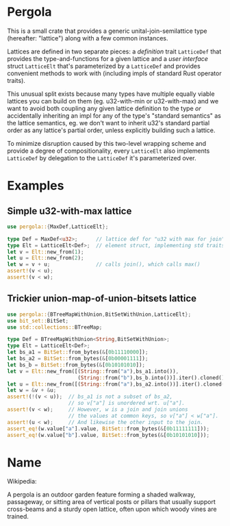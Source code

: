 # Pergola

This is a small crate that provides a generic unital-join-semilattice type
(hereafter: "lattice") along with a few common instances.

Lattices are defined in two separate pieces: a _definition_ trait `LatticeDef`
that provides the type-and-functions for a given lattice and a _user interface_
struct `LatticeElt` that's parameterized by a `LatticeDef` and provides
convenient methods to work with (including impls of standard Rust operator
traits).

This unusual split exists because many types have multiple equally viable
lattices you can build on them (eg. u32-with-min or u32-with-max) and we want to
avoid both coupling any given lattice definition to the type _or_ accidentally
inheriting an impl for any of the type's "standard semantics" as the lattice
semantics, eg. we don't want to inherit u32's standard partial order as any
lattice's partial order, unless explicitly building such a lattice.

To minimize disruption caused by this two-level wrapping scheme and provide a
degree of compositionality, every `LatticeElt` also implements `LatticeDef` by
delegation to the `LatticeDef` it's parameterized over.

# Examples

## Simple u32-with-max lattice

```rust
use pergola::{MaxDef,LatticeElt};

type Def = MaxDef<u32>;      // lattice def for "u32 with max for join"
type Elt = LatticeElt<Def>;  // element struct, implementing std traits
let v = Elt::new_from(1);
let u = Elt::new_from(2);
let w = v + u;               // calls join(), which calls max()
assert!(v < u);
assert!(v < w);
```

## Trickier union-map-of-union-bitsets lattice

```rust
use pergola::{BTreeMapWithUnion,BitSetWithUnion,LatticeElt};
use bit_set::BitSet;
use std::collections::BTreeMap;

type Def = BTreeMapWithUnion<String,BitSetWithUnion>;
type Elt = LatticeElt<Def>;
let bs_a1 = BitSet::from_bytes(&[0b11110000]);
let bs_a2 = BitSet::from_bytes(&[0b00001111]);
let bs_b = BitSet::from_bytes(&[0b10101010]);
let v = Elt::new_from([(String::from("a"),bs_a1.into()),
                       (String::from("b"),bs_b.into())].iter().cloned().collect());
let u = Elt::new_from([(String::from("a"),bs_a2.into())].iter().cloned().collect());
let w = &v + &u;
assert!(!(v < u));  // bs_a1 is not a subset of bs_a2,
                    // so v["a"] is unordered wrt. u["a"].
assert!(v < w);     // However, w is a join and join unions
                    // the values at common keys, so v["a"] < w["a"].
assert!(u < w);     // And likewise the other input to the join.
assert_eq!(w.value["a"].value, BitSet::from_bytes(&[0b11111111]));
assert_eq!(w.value["b"].value, BitSet::from_bytes(&[0b10101010]));
```

# Name

Wikipedia:

A pergola is an outdoor garden feature forming a shaded walkway, passageway, or
sitting area of vertical posts or pillars that usually support cross-beams and a
sturdy open lattice, often upon which woody vines are trained.
